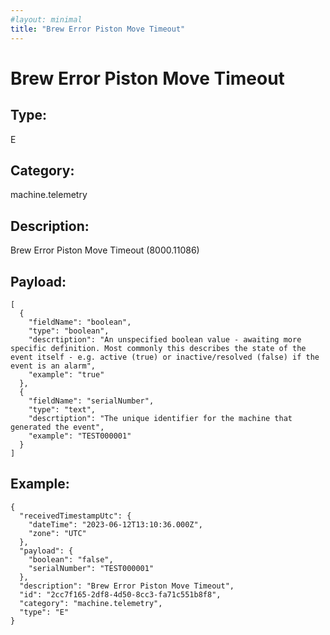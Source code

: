 ```yaml
---
#layout: minimal
title: "Brew Error Piston Move Timeout"
---
```


# Brew Error Piston Move Timeout

## Type:

E

## Category:

machine.telemetry

## Description: 

Brew Error Piston Move Timeout (8000.11086)

## Payload:

```
[
  {
    "fieldName": "boolean",
    "type": "boolean",
    "descrtiption": "An unspecified boolean value - awaiting more specific definition. Most commonly this describes the state of the event itself - e.g. active (true) or inactive/resolved (false) if the event is an alarm",
    "example": "true"
  },
  {
    "fieldName": "serialNumber",
    "type": "text",
    "descrtiption": "The unique identifier for the machine that generated the event",
    "example": "TEST000001"
  }
]
```

## Example:

```
{
  "receivedTimestampUtc": {
    "dateTime": "2023-06-12T13:10:36.000Z",
    "zone": "UTC"
  },
  "payload": {
    "boolean": "false",
    "serialNumber": "TEST000001"
  },
  "description": "Brew Error Piston Move Timeout",
  "id": "2cc7f165-2df8-4d50-8cc3-fa71c551b8f8",
  "category": "machine.telemetry",
  "type": "E"
}
```
